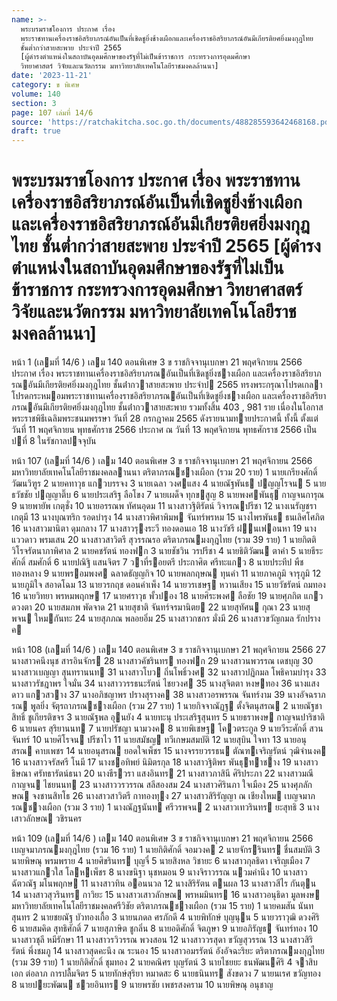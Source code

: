 ```yaml
---
name: >-
  พระบรมราชโองการ ประกาศ เรื่อง
  พระราชทานเครื่องราชอิสริยาภรณ์อันเป็นที่เชิดชูยิ่งช้างเผือกและเครื่องราชอิสริยาภรณ์อันมีเกียรติยศยิ่งมงกุฎไทย
  ชั้นต่ำกว่าสายสะพาย ประจำปี 2565
  [ผู้ดำรงตำแหน่งในสถาบันอุดมศึกษาของรัฐที่ไม่เป็นข้าราชการ กระทรวงการอุดมศึกษา
  วิทยาศาสตร์ วิจัยและนวัตกรรม มหาวิทยาลัยเทคโนโลยีราชมงคลล้านนา]
date: '2023-11-21'
category: ข พิเศษ
volume: 140
section: 3
page: 107 เล่มที่ 14/6
source: 'https://ratchakitcha.soc.go.th/documents/488285593642468168.pdf'
draft: true
---
```


# พระบรมราชโองการ ประกาศ เรื่อง พระราชทานเครื่องราชอิสริยาภรณ์อันเป็นที่เชิดชูยิ่งช้างเผือกและเครื่องราชอิสริยาภรณ์อันมีเกียรติยศยิ่งมงกุฎไทย ชั้นต่ำกว่าสายสะพาย ประจำปี 2565 [ผู้ดำรงตำแหน่งในสถาบันอุดมศึกษาของรัฐที่ไม่เป็นข้าราชการ กระทรวงการอุดมศึกษา วิทยาศาสตร์ วิจัยและนวัตกรรม มหาวิทยาลัยเทคโนโลยีราชมงคลล้านนา]

หน้า 1 (เลมที่ 14/6 ) เลม 140 ตอนพิเศษ 3 ข ราชกิจจานุเบกษา 21 พฤศจิกายน 2566 ประกาศ เรื่อง พระราชทานเครื่องราชอิสริยาภรณอันเป็นที่เชิดชูยิ่งชางเผือก และเครื่องราชอิสริยาภรณอันมีเกียรติยศยิ่งมงกุฎไทย ชั้นต่ํากวาสายสะพาย ประจําป 2565 ทรงพระกรุณาโปรดเกลาโปรดกระหมอมพระราชทานเครื่องราชอิสริยาภรณอันเป็นที่เชิดชูยิ่งชางเผือก และเครื่องราชอิสริยาภรณอันมีเกียรติยศยิ่งมงกุฎไทย ชั้นต่ํากวาสายสะพาย รวมทั้งสิ้น 403 , 981 ราย เนื่องในโอกาสพระราชพิธีเฉลิมพระชนมพรรษา วันที่ 28 กรกฎาคม 2565 ดังรายนามทายประกาศนี้ ทั้งนี้ ตั้งแต่วันที่ 11 พฤศจิกายน พุทธศักราช 2566 ประกาศ ณ วันที่ 13 พฤศจิกายน พุทธศักราช 2566 เป็นปที่ 8 ในรัชกาลปจจุบัน

หน้า 107 (เลมที่ 14/6 ) เลม 140 ตอนพิเศษ 3 ข ราชกิจจานุเบกษา 21 พฤศจิกายน 2566 มหาวิทยาลัยเทคโนโลยีราชมงคลลานนา ตริตาภรณชางเผือก (รวม 20 ราย) 1 นายเกรียงศักดิ์ วัฒนวิฑูร 2 นายคทาวุธ แกวบรรจง 3 นายเฉลา วงศแสง 4 นายณัฐพันธ ปญญโรจน 5 นายธวัชชัย ปญญาติ๊บ 6 นายประเสริฐ ลือโขง 7 นายเผด็จ ทุกขสูญ 8 นายพงศพันธุ กาญจนการุณ 9 นายพายัพ เกตุชั่ง 10 นายอรรณพ ทัศนอุดม 11 นางสาวฐิติรัตน์ วิจารณปรีชา 12 นางเนรัญชรา เกตุมี 13 นางบุณฑริก รอดบํารุง 14 นางสาวพิศาพิมพ จันทร์พรหม 15 นางไพรพันธ ธนเลิศโศภิต 16 นางสาวมานิตา ดุมกลาง 17 นางสาวรุงระวี ทองดอนเอ 18 นางวัชรี ฝนเฟอนหา 19 นางแววดาว พรมเสน 20 นางสาวสาวิตรี สุวรรณรอ ตริตาภรณมงกุฎไทย (รวม 39 ราย) 1 นายกิตติ วิโรจรัตนาภาพิศาล 2 นายคชรัตน์ ทองฟก 3 นายชัชวิน วรปรีชา 4 นายธิติวัฒน ตาคํา 5 นายธีระศักดิ์ สมศักดิ์ 6 นายปณิฐิ แสนจิตร 7 วาที่รอยตรี ประกาศิต ศรีทะแกว 8 นายประทีป พืชทองหลาง 9 นายพรอมพงศ ฉลาดธัญญกิจ 10 นายพลกฤษณ ทุนคํา 11 นายภาคภูมิ จารุภูมิ 12 นายภูมิใจ สอาดโฉม 13 นายวรกฤช ดอนคําเพ็ง 14 นายวรเชษฐ หวานเสียง 15 นายวัชรัตน์ ถมทอง 16 นายวิทยา พรหมพฤกษ 17 นายศราวุธ พั้วปอง 18 นายศิระพงศ ลือชัย 19 นายศุภกิต แกวดวงตา 20 นายสมภพ พัดจาด 21 นายสุชาติ จันทร์จรมานิตย 22 นายสุทัศน กุณา 23 นายสุพจน ใหมกันทะ 24 นายสุภภณ พลอยอิ่ม 25 นางสาวกชกร มั่งมี 26 นางสาวขวัญกมล รักปรางค

หน้า 108 (เลมที่ 14/6 ) เลม 140 ตอนพิเศษ 3 ข ราชกิจจานุเบกษา 21 พฤศจิกายน 2566 27 นางสาวคนึงนุช สารอินจักร 28 นางสาวคัชรินทร ทองฟก 29 นางสาวนพวรรณ เดชบุญ 30 นางสาวเบญญา สุนทรานนท 31 นางสาวโบว ถิ่นโพธิ์วงศ 32 นางสาวปฏิกมล โพธิคามบํารุง 33 นางสาวรัชฎาพร ใจมั่น 34 นางสาววรรธนะรัตน์ ไชยวงศ 35 นางสุจิตตา หงษทอง 36 นางแสงดาว แกวสวาง 37 นางอภิชญาพร ปรางสุรางค 38 นางสาวอรพรรณ จันทร์งาม 39 นางอัจฉราภรณ พูลยิ่ง จัตุรถาภรณชางเผือก (รวม 27 ราย) 1 นายกิจจาณัฏฐ ตั้งจิตนุสรณ 2 นายณัฐชาสิทธิ์ ชูเกียรติขจร 3 นายณัฐพล อุนยัง 4 นายทะนุ ประเสริฐสุนทร 5 นายธราพงษ กาญจนปาริชาติ 6 นายนคร สุริยานนท 7 นายปรัชญา นามวงค 8 นายพิเชษฐ โควตระกูล 9 นายวีระศักดิ์ สวนจันทร์ 10 นายศิโรจน ปรีชาไว 11 นายสมัชญ ทวีเกษมสมบัติ 12 นายสุบิน ใจทา 13 นายอนุสรณ คาบเพชร 14 นายอนุสรณ ยอดใจเพ็ชร 15 นางจรรยวรรธน ตัณฑเจริญรัตน์ วุฒิจํานงค 16 นางสาวจรัสศรี โนมี 17 นางชอทิพย์ นิมิตรกุล 18 นางสาวฐิติพร พันธุทาชาง 19 นางสาวธิษณา ศรัทธารัตน์ธนา 20 นางธีรวรา แสงอินทร 21 นางสาวภาสินี ศิริประภา 22 นางสาวมณีกาญจน ไชยนนท 23 นางสาววรวรรณ สลีสองสม 24 นางสาวศิรินภา ใจเมือง 25 นางศุภลักษณ จงชานสิทโธ 26 นางสาวสาวิตรี กาทองทุง 27 นางสาวสิริรัญญา ณ เชียงใหม เบญจมาภรณชางเผือก (รวม 3 ราย) 1 นางณัฏฐนันท ศรีวรพจน 2 นางสาวเทวรินทร ยะสุทธิ 3 นางเสาวลักษณ วชิรนคร

หน้า 109 (เลมที่ 14/6 ) เลม 140 ตอนพิเศษ 3 ข ราชกิจจานุเบกษา 21 พฤศจิกายน 2566 เบญจมาภรณมงกุฎไทย (รวม 16 ราย) 1 นายกิติศักดิ์ จอมวงค 2 นายจักรรินทร ชื่นสมบัติ 3 นายพิษณุ พรมพราย 4 นายศิขรินทร บุญจี๋ 5 นายสิงหล วิชายะ 6 นางสาวกุลธิดา เจริญเมือง 7 นางสาวแกวใส โลหเพ็ชร 8 นางขนิฐา นุชหมอน 9 นางจิราวรรณ นวมคํานึง 10 นางสาวฉัตวณัฐ มโนพฤกษ 11 นางสาวทิน ออนนวล 12 นางสิริรัตน ตนผล 13 นางสาวสีไร กันตุน 14 นางสาวสุวรินทร กาวิยะ 15 นางสาวเสาวลักษณ พรหมมินทร 16 นางสาวอนุธิดา มูลพงษ มหาวิทยาลัยเทคโนโลยีราชมงคลศรีวิชัย ตริตาภรณชางเผือก (รวม 15 ราย) 1 นายคมสัน นันทสุนทร 2 นายชยณัฐ บัวทองเกื้อ 3 นายนภดล ศรภักดี 4 นายพิทักษ์ บุญนุน 5 นายวราวุฒิ ดวงศิริ 6 นายสมคิด สุทธิศักดิ์ 7 นายสุภาษิต ชูกลิ่น 8 นายอดิศักดิ์ จิตภูษา 9 นายอภิรัญธ จันทร์ทอง 10 นางสาวชุลี หมีรักษา 11 นางสาวรวิวรรณ พวงสอน 12 นางสาววรสุดา ขวัญสุวรรณ 13 นางสาวสิริรัตน์ พึ่งชมภู 14 นางสาวสุดคะนึง ณ ระนอง 15 นางสาวอมรรัตน์ อังอัจฉะริยะ ตริตาภรณมงกุฎไทย (รวม 39 ราย) 1 นายกิติศักดิ์ ชุมทอง 2 นายคณิศร บุญรัตน์ 3 นายไชยยะ ธนพัฒนศิริ 4 จาสิบเอก ต่อลาภ การปลื้มจิตร 5 นายทักษ์สุริยา หมาดสะ 6 นายธนินทร สังขดวง 7 นายนเรศ ขวัญทอง 8 นายปยะพัฒน ชวยอินทร 9 นายพรชัย เพชรสงคราม 10 นายพิษณุ อนุชาญ

